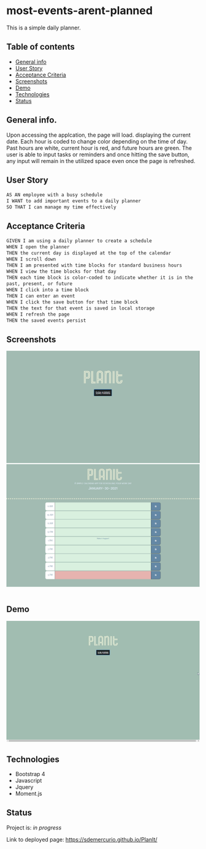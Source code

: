 # most-events-arent-planned
This is a simple daily planner.

## Table of contents
* [General info](#general-info)
* [User Story](#user-story)
* [Acceptance Criteria](#acceptance-criteria)
* [Screenshots](#screenshots)
* [Demo](#demo)
* [Technologies](#technologies)
* [Status](#status)

## General info.
Upon accessing the applcation, the page will load. displaying the current date. Each hour is coded to change color depending on the time of day. Past hours are white, current hour is red, and future hours are green. The user is able to input tasks or reminders and once hitting the save button, any input will remain in the utilized space even once the page is refreshed.

## User Story

```
AS AN employee with a busy schedule
I WANT to add important events to a daily planner
SO THAT I can manage my time effectively
```


## Acceptance Criteria

```
GIVEN I am using a daily planner to create a schedule
WHEN I open the planner
THEN the current day is displayed at the top of the calendar
WHEN I scroll down
THEN I am presented with time blocks for standard business hours
WHEN I view the time blocks for that day
THEN each time block is color-coded to indicate whether it is in the past, present, or future
WHEN I click into a time block
THEN I can enter an event
WHEN I click the save button for that time block
THEN the text for that event is saved in local storage
WHEN I refresh the page
THEN the saved events persist
```

## Screenshots
![landing-page](assets/images/landing-page.PNG)
![planner](assets/images/planner.PNG)
```
```
## Demo
![PlanIt Demo](assets/images/PlanIt.gif)


## Technologies
* Bootstrap 4
* Javascript
* Jquery
* Moment.js

## Status
Project is: _in progress_

Link to deployed page: https://sdemercurio.github.io/PlanIt/

